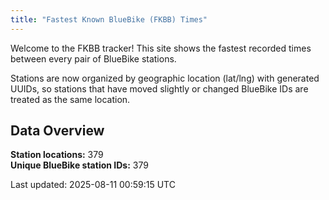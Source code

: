```yaml
---
title: "Fastest Known BlueBike (FKBB) Times"
---
```


Welcome to the FKBB tracker! This site shows the fastest recorded times between every pair of BlueBike stations.

Stations are now organized by geographic location (lat/lng) with generated UUIDs, so stations that have moved slightly or changed BlueBike IDs are treated as the same location.

## Data Overview

**Station locations:** 379  
**Unique BlueBike station IDs:** 379

Last updated: 2025-08-11 00:59:15 UTC
